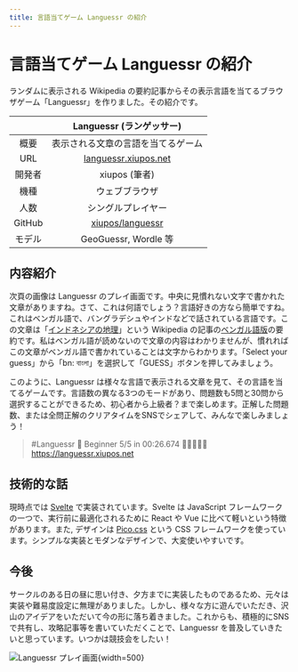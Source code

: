 ```yaml
---
title: 言語当てゲーム Languessr の紹介
---
```


# 言語当てゲーム Languessr の紹介

ランダムに表示される Wikipedia の要約記事からその表示言語を当てるブラウザゲーム「Languessr」を作りました。その紹介です。

| | Languessr (ランゲッサー) |
| :-: | :-: |
| 概要 | 表示される文章の言語を当てるゲーム |
| URL | [languessr.xiupos.net](https://languessr.xiupos.net/) |
| 開発者 | xiupos (筆者) |
| 機種 | ウェブブラウザ |
| 人数 | シングルプレイヤー |
| GitHub | [xiupos/languessr](https://github.com/xiupos/languessr) |
| モデル | GeoGuessr, Wordle 等 |

## 内容紹介

次頁の画像は Languessr のプレイ画面です。中央に見慣れない文字で書かれた文章がありますね。さて、これは何語でしょう？言語好きの方なら簡単ですね。これはベンガル語で、バングラデシュやインドなどで話されている言語です。この文章は「[インドネシアの地理](https://ja.wikipedia.org/wiki/%E3%82%A4%E3%83%B3%E3%83%89%E3%83%8D%E3%82%B7%E3%82%A2%E3%81%AE%E5%9C%B0%E7%90%86)」という Wikipedia の記事の[ベンガル語版](https://bn.wikipedia.org/wiki/%E0%A6%AC%E0%A6%BE%E0%A6%82%E0%A6%B2%E0%A6%BE_%E0%A6%AD%E0%A6%BE%E0%A6%B7%E0%A6%BE)の要約です。私はベンガル語が読めないので文章の内容はわかりませんが、慣れればこの文章がベンガル語で書かれていることは文字からわかります。「Select your guess」から「bn: বাংলা」を選択して「GUESS」ボタンを押してみましょう。

このように、Languessr は様々な言語で表示される文章を見て、その言語を当てるゲームです。言語数の異なる3つのモードがあり、問題数も5問と30問から選択することができるため、初心者から上級者？まで楽しめます。正解した問題数、または全問正解のクリアタイムをSNSでシェアして、みんなで楽しみましょう！

> #Languessr 📖 Beginner 5/5 in 00:26.674 🎉🎉🎉🎉🎉
> https://languessr.xiupos.net

## 技術的な話

現時点では [Svelte](https://svelte.dev/) で実装されています。Svelte は JavaScript フレームワークの一つで、実行前に最適化されるために React や Vue に比べて軽いという特徴があります。また, デザインは [Pico.css](https://picocss.com/) という CSS フレームワークを使っています。シンプルな実装とモダンなデザインで、大変使いやすいです。

## 今後

サークルのある日の昼に思い付き、夕方までに実装したものであるため、元々は実装や難易度設定に無理がありました。しかし、様々な方に遊んでいただき、沢山のアイデアをいただいて今の形に落ち着きました。これからも、積極的にSNSで共有し、攻略記事等を書いていただくことで、Languessr を普及していきたいと思っています。いつかは競技会をしたい！

![Languessr プレイ画面](https://assets.st-note.com/img/1708078934644-sSfUOlg6sG.png?width=2000&height=2000&fit=bounds&format=jpg&quality=85){width=500}
